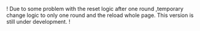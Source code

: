 !
Due to some problem with the reset logic after one
round ,temporary change logic to only one round
and the reload whole page. This version is
still under development.
!
